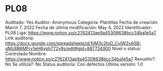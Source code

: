 # PL08

Auditado: Yes
Auditor: Anonymous
Categoría: Plantillas
Fecha de creación: March 7, 2022
Fecha de última modificación: May 4, 2022
Identificador: PL08
Liga: https://www.notion.so/c2762413ae9a45308638bcc34ba1e5a7 
Link auditoría: https://docs.google.com/spreadsheets/d/1ijM3c2toD_CvIW2xA5B-gMz8B6MFrv1eH6yph772y9s/edit#gid=887734900
Nivel o status: Controlado
Nombre: https://www.notion.so/c2762413ae9a45308638bcc34ba1e5a7 
Resuelto?: No
Se utiliza?: No
Status auditoría: Con defectos
Última versión: 1.0